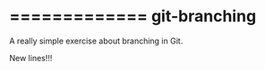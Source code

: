 =============
git-branching
=============

A really simple exercise about branching in Git.

New lines!!!
